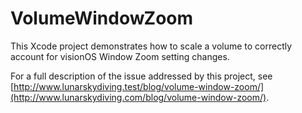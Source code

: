 # VolumeWindowZoom

This Xcode project demonstrates how to scale a volume to correctly account for
visionOS Window Zoom setting changes.

For a full description of the issue addressed by this project, see 
[http://www.lunarskydiving.test/blog/volume-window-zoom/](http://www.lunarskydiving.com/blog/volume-window-zoom/).
